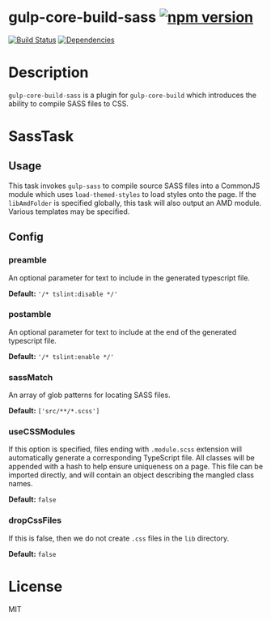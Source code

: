# gulp-core-build-sass [![npm version](https://badge.fury.io/js/%40microsoft%2Fgulp-core-build-sass.svg)](https://badge.fury.io/js/%40microsoft%2Fgulp-core-build-sass)

[![Build Status](https://travis-ci.org/Microsoft/gulp-core-build-sass.svg?branch=master)](https://travis-ci.org/Microsoft/gulp-core-build-sass) [![Dependencies](https://david-dm.org/Microsoft/gulp-core-build-sass.svg)](https://david-dm.org/Microsoft/gulp-core-build-sass)

# Description
`gulp-core-build-sass` is a plugin for `gulp-core-build` which introduces the ability to compile SASS files to CSS.

# SassTask

## Usage
This task invokes `gulp-sass` to compile source SASS files into a CommonJS module which uses `load-themed-styles` to load styles onto the page. If the `libAmdFolder` is specified globally, this task will also output an AMD module. Various templates may be specified.

## Config
### preamble
An optional parameter for text to include in the generated typescript file.

**Default:** `'/* tslint:disable */'`

### postamble
An optional parameter for text to include at the end of the generated typescript file.

**Default:** `'/* tslint:enable */'`

### sassMatch
An array of glob patterns for locating SASS files.

**Default:** `['src/**/*.scss']`

### useCSSModules
If this option is specified, files ending with `.module.scss` extension will automatically
generate a corresponding TypeScript file. All classes will be appended with a hash
to help ensure uniqueness on a page. This file can be imported directly, and will
contain an object describing the mangled class names.

**Default:** `false`

### dropCssFiles
If this is false, then we do not create `.css` files in the `lib` directory.

**Default:** `false`

# License

MIT